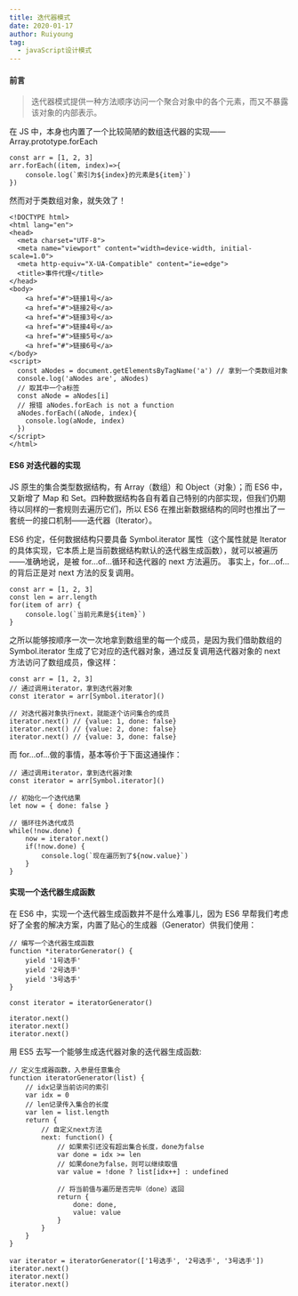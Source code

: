 ```yaml
---
title: 迭代器模式
date: 2020-01-17
author: Ruiyoung
tag:
  - javaScript设计模式
---
```


#### 前言

> 迭代器模式提供一种方法顺序访问一个聚合对象中的各个元素，而又不暴露该对象的内部表示。

在 JS 中，本身也内置了一个比较简陋的数组迭代器的实现——Array.prototype.forEach

```{.javaScript}
const arr = [1, 2, 3]
arr.forEach((item, index)=>{
    console.log(`索引为${index}的元素是${item}`)
})
```

然而对于类数组对象，就失效了！

```{.html}
<!DOCTYPE html>
<html lang="en">
<head>
  <meta charset="UTF-8">
  <meta name="viewport" content="width=device-width, initial-scale=1.0">
  <meta http-equiv="X-UA-Compatible" content="ie=edge">
  <title>事件代理</title>
</head>
<body>
    <a href="#">链接1号</a>
    <a href="#">链接2号</a>
    <a href="#">链接3号</a>
    <a href="#">链接4号</a>
    <a href="#">链接5号</a>
    <a href="#">链接6号</a>
</body>
<script>
  const aNodes = document.getElementsByTagName('a') // 拿到一个类数组对象
  console.log('aNodes are', aNodes)
  // 取其中一个a标签
  const aNode = aNodes[i]
  // 报错 aNodes.forEach is not a function
  aNodes.forEach((aNode, index){
    console.log(aNode, index)
  })
</script>
</html>
```

#### ES6 对迭代器的实现

JS 原生的集合类型数据结构，有 Array（数组）和 Object（对象）；而 ES6 中，又新增了 Map 和 Set。四种数据结构各自有着自己特别的内部实现，但我们仍期待以同样的一套规则去遍历它们，所以 ES6 在推出新数据结构的同时也推出了一套统一的接口机制——迭代器（Iterator）。

ES6 约定，任何数据结构只要具备 Symbol.iterator 属性（这个属性就是 Iterator 的具体实现，它本质上是当前数据结构默认的迭代器生成函数），就可以被遍历——准确地说，是被 for...of...循环和迭代器的 next 方法遍历。 事实上，for...of...的背后正是对 next 方法的反复调用。

```{.javaScript}
const arr = [1, 2, 3]
const len = arr.length
for(item of arr) {
    console.log(`当前元素是${item}`)
}
```

之所以能够按顺序一次一次地拿到数组里的每一个成员，是因为我们借助数组的 Symbol.iterator 生成了它对应的迭代器对象，通过反复调用迭代器对象的 next 方法访问了数组成员，像这样：

```{.javaScript}
const arr = [1, 2, 3]
// 通过调用iterator，拿到迭代器对象
const iterator = arr[Symbol.iterator]()

// 对迭代器对象执行next，就能逐个访问集合的成员
iterator.next() // {value: 1, done: false}
iterator.next() // {value: 2, done: false}
iterator.next() // {value: 3, done: false}
```

而 for...of...做的事情，基本等价于下面这通操作：

```{.javaScript}
// 通过调用iterator，拿到迭代器对象
const iterator = arr[Symbol.iterator]()

// 初始化一个迭代结果
let now = { done: false }

// 循环往外迭代成员
while(!now.done) {
    now = iterator.next()
    if(!now.done) {
        console.log(`现在遍历到了${now.value}`)
    }
}
```

#### 实现一个迭代器生成函数

在 ES6 中，实现一个迭代器生成函数并不是什么难事儿，因为 ES6 早帮我们考虑好了全套的解决方案，内置了贴心的生成器（Generator）供我们使用：

```{.javaScript}
// 编写一个迭代器生成函数
function *iteratorGenerator() {
    yield '1号选手'
    yield '2号选手'
    yield '3号选手'
}

const iterator = iteratorGenerator()

iterator.next()
iterator.next()
iterator.next()
```

用 ES5 去写一个能够生成迭代器对象的迭代器生成函数:

```{.javaScript}
// 定义生成器函数，入参是任意集合
function iteratorGenerator(list) {
    // idx记录当前访问的索引
    var idx = 0
    // len记录传入集合的长度
    var len = list.length
    return {
        // 自定义next方法
        next: function() {
            // 如果索引还没有超出集合长度，done为false
            var done = idx >= len
            // 如果done为false，则可以继续取值
            var value = !done ? list[idx++] : undefined

            // 将当前值与遍历是否完毕（done）返回
            return {
                done: done,
                value: value
            }
        }
    }
}

var iterator = iteratorGenerator(['1号选手', '2号选手', '3号选手'])
iterator.next()
iterator.next()
iterator.next()
```
